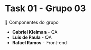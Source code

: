 # Task 01 - Grupo 03

🔵 Componentes do grupo

-   **Gabriel Kleiman** - QA
-   **Luis de Paula** - QA
-   **Rafael Ramos** - Front-end
